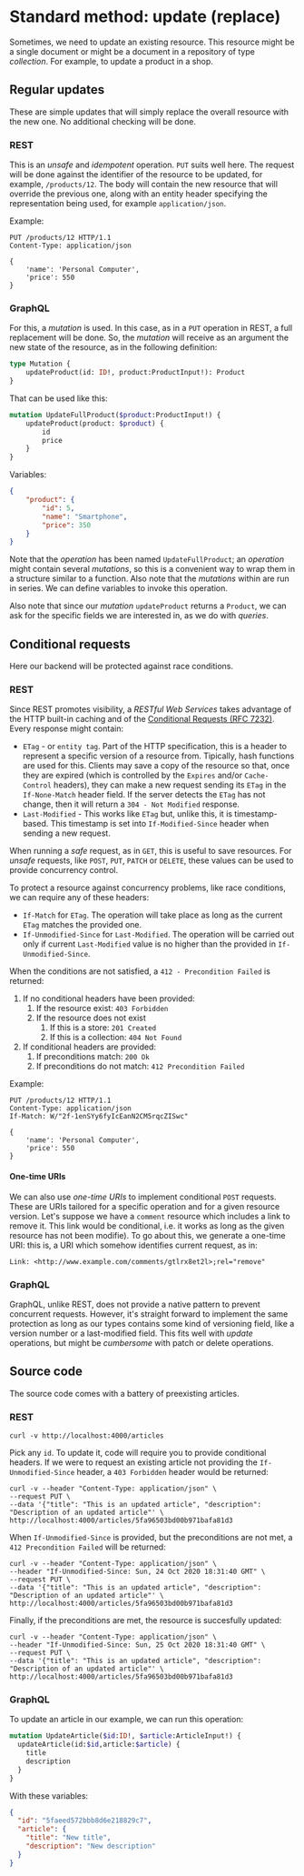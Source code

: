 # Standard method: update (replace)
Sometimes, we need to update an existing resource. This resource might be a single document or might be a document in a repository of type _collection_. For example, to update a product in a shop.

## Regular updates
These are simple updates that will simply replace the overall resource with the new one. No additional checking will be done.

### REST
This is an _unsafe_ and _idempotent_ operation. `PUT` suits well here. The request will be done against the identifier of the resource to be updated, for example, `/products/12`. The body will contain the new resource that will override the previous one, along with an entity header specifying the representation being used, for example `application/json`.

Example:

```
PUT /products/12 HTTP/1.1
Content-Type: application/json

{
    'name': 'Personal Computer',
    'price': 550
}
```

### GraphQL
For this, a _mutation_ is used. In this case, as in a `PUT` operation in REST, a full replacement will be done. So, the _mutation_ will receive as an argument the new state of the resource, as in the following definition:

```graphql
type Mutation {
    updateProduct(id: ID!, product:ProductInput!): Product
}
```

That can be used like this:

```graphql
mutation UpdateFullProduct($product:ProductInput!) {
    updateProduct(product: $product) {
        id
        price
    }
}
```

Variables:

```json
{
    "product": {
        "id": 5,
        "name": "Smartphone",
        "price": 350
    }
}
```

Note that the _operation_ has been named `UpdateFullProduct`; an _operation_ might contain several _mutations_, so this is a convenient way to wrap them in a structure similar to a function. Also note that the _mutations_ within are run in series. We can define variables to invoke this operation.

Also note that since our _mutation_ `updateProduct` returns a `Product`, we can ask for the specific fields we are interested in, as we do with _queries_.

## Conditional requests
Here our backend will be protected against race conditions.

### REST
Since REST promotes visibility, a _RESTful Web Services_ takes advantage of the HTTP built-in caching and of the [Conditional Requests (RFC 7232)][]. Every response might contain:

* `ETag` - or `entity tag`. Part of the HTTP specification, this is a header to represent a specific version of a resource from. Tipically, hash functions are used for this. Clients may save a copy of the resource so that, once they are expired (which is controlled by the `Expires` and/or `Cache-Control` headers), they can make a new request sending its `ETag` in the `If-None-Match` header field. If the server detects the `ETag` has not change, then it will return a `304 - Not Modified` response.
* `Last-Modified` - This works like `ETag` but, unlike this, it is timestamp-based. This timestamp is set into `If-Modified-Since` header when sending a new request.

When running a _safe_ request, as in `GET`, this is useful to save resources. For _unsafe_ requests, like `POST`, `PUT`, `PATCH` or `DELETE`, these values can be used to provide concurrency control.

To protect a resource against concurrency problems, like race conditions, we can require any of these headers:

* `If-Match` for `ETag`. The operation will take place as long as the current `ETag` matches the provided one.
* `If-Unmodified-Since` for `Last-Modified`. The operation will be carried out only if current `Last-Modified` value is no higher than the provided in `If-Unmodified-Since`.

When the conditions are not satisfied, a `412 - Precondition Failed` is returned:

1. If no conditional headers have been provided:
    1. If the resource exist: `403 Forbidden`
    2. If the resource does not exist
       1. If this is a store: `201 Created`
       2. If this is a collection: `404 Not Found`
2. If conditional headers are provided:
    1. If preconditions match: `200 Ok`
    2. If preconditions do not match: `412 Precondition Failed`

Example:

```
PUT /products/12 HTTP/1.1
Content-Type: application/json
If-Match: W/"2f-1enSYy6fyIcEanN2CM5rqcZISwc"

{
    'name': 'Personal Computer',
    'price': 550
}
```

#### One-time URIs
We can also use _one-time URIs_ to implement conditional `POST` requests. These are URIs tailored for a specific operation and for a given resource version. Let's suppose we have a `comment` resource which includes a link to remove it. This link would be conditional, i.e. it works as long as the given resource has not been modifie). To go about this, we generate a one-time URI: this is, a URI which somehow identifies current request, as in:

```
Link: <http://www.example.com/comments/gtlrx8et2l>;rel="remove"
```

### GraphQL
GraphQL, unlike REST, does not provide a native pattern to prevent concurrent requests. However, it's straight forward to implement the same protection as long as our types contains some kind of versioning field, like a version number or a last-modified field. This fits well with _update_ operations, but might be _cumbersome_ with patch or delete operations.

## Source code
The source code comes with a battery of preexisting articles.

### REST

```
curl -v http://localhost:4000/articles
```

Pick any `id`. To update it, code will require you to provide conditional headers. If we were to request an existing article not providing the `If-Unmodified-Since` header, a `403 Forbidden` header would be returned:

```
curl -v --header "Content-Type: application/json" \
--request PUT \
--data '{"title": "This is an updated article", "description": "Description of an updated article"' \
http://localhost:4000/articles/5fa96503bd00b971bafa81d3
```

When `If-Unmodified-Since` is provided, but the preconditions are not met, a `412 Precondition Failed` will be returned:

```
curl -v --header "Content-Type: application/json" \
--header "If-Unmodified-Since: Sun, 24 Oct 2020 18:31:40 GMT" \
--request PUT \
--data '{"title": "This is an updated article", "description": "Description of an updated article"' \
http://localhost:4000/articles/5fa96503bd00b971bafa81d3
```

Finally, if the preconditions are met, the resource is succesfully updated:

```
curl -v --header "Content-Type: application/json" \
--header "If-Unmodified-Since: Sun, 25 Oct 2020 18:31:40 GMT" \
--request PUT \
--data '{"title": "This is an updated article", "description": "Description of an updated article"' \
http://localhost:4000/articles/5fa96503bd00b971bafa81d3
```

### GraphQL
To update an article in our example, we can run this operation:

```graphql
mutation UpdateArticle($id:ID!, $article:ArticleInput!) {
  updateArticle(id:$id,article:$article) {
    title
    description
  }
}
```

With these variables:

```json
{
  "id": "5faeed572bbb8d6e218829c7",
  "article": {
    "title": "New title",
    "description": "New description"
  }
}
```

[Conditional Requests (RFC 7232)]: https://tools.ietf.org/html/rfc7232
